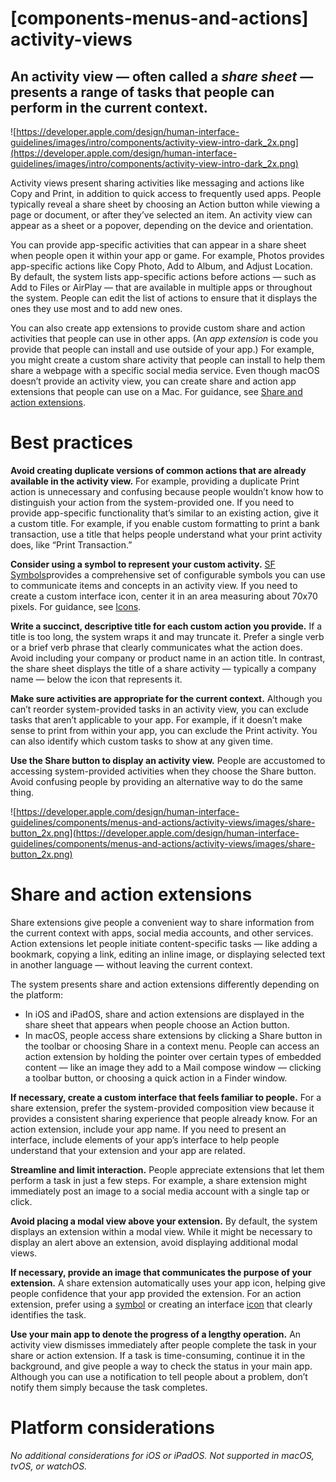 # **[components-menus-and-actions] activity-views**

## An activity view — often called a *share sheet* — presents a range of tasks that people can perform in the current context.

![https://developer.apple.com/design/human-interface-guidelines/images/intro/components/activity-view-intro-dark_2x.png](https://developer.apple.com/design/human-interface-guidelines/images/intro/components/activity-view-intro-dark_2x.png)

Activity views present sharing activities like messaging and actions like Copy and Print, in addition to quick access to frequently used apps. People typically reveal a share sheet by choosing an Action button while viewing a page or document, or after they’ve selected an item. An activity view can appear as a sheet or a popover, depending on the device and orientation.

You can provide app-specific activities that can appear in a share sheet when people open it within your app or game. For example, Photos provides app-specific actions like Copy Photo, Add to Album, and Adjust Location. By default, the system lists app-specific actions before actions — such as Add to Files or AirPlay — that are available in multiple apps or throughout the system. People can edit the list of actions to ensure that it displays the ones they use most and to add new ones.

You can also create app extensions to provide custom share and action activities that people can use in other apps. (An *app extension* is code you provide that people can install and use outside of your app.) For example, you might create a custom share activity that people can install to help them share a webpage with a specific social media service. Even though macOS doesn’t provide an activity view, you can create share and action app extensions that people can use on a Mac. For guidance, see [Share and action extensions](https://developer.apple.com/design/human-interface-guidelines/components/menus-and-actions/activity-views#share-and-action-extensions).

# **Best practices**

**Avoid creating duplicate versions of common actions that are already available in the activity view.** For example, providing a duplicate Print action is unnecessary and confusing because people wouldn’t know how to distinguish your action from the system-provided one. If you need to provide app-specific functionality that’s similar to an existing action, give it a custom title. For example, if you enable custom formatting to print a bank transaction, use a title that helps people understand what your print activity does, like “Print Transaction.”

**Consider using a symbol to represent your custom activity.** [SF Symbols](https://developer.apple.com/design/human-interface-guidelines/foundations/sf-symbols)provides a comprehensive set of configurable symbols you can use to communicate items and concepts in an activity view. If you need to create a custom interface icon, center it in an area measuring about 70x70 pixels. For guidance, see [Icons](https://developer.apple.com/design/human-interface-guidelines/foundations/icons).

**Write a succinct, descriptive title for each custom action you provide.** If a title is too long, the system wraps it and may truncate it. Prefer a single verb or a brief verb phrase that clearly communicates what the action does. Avoid including your company or product name in an action title. In contrast, the share sheet displays the title of a share activity — typically a company name — below the icon that represents it.

**Make sure activities are appropriate for the current context.** Although you can’t reorder system-provided tasks in an activity view, you can exclude tasks that aren’t applicable to your app. For example, if it doesn’t make sense to print from within your app, you can exclude the Print activity. You can also identify which custom tasks to show at any given time.

**Use the Share button to display an activity view.** People are accustomed to accessing system-provided activities when they choose the Share button. Avoid confusing people by providing an alternative way to do the same thing.

![https://developer.apple.com/design/human-interface-guidelines/components/menus-and-actions/activity-views/images/share-button_2x.png](https://developer.apple.com/design/human-interface-guidelines/components/menus-and-actions/activity-views/images/share-button_2x.png)

# **Share and action extensions**

Share extensions give people a convenient way to share information from the current context with apps, social media accounts, and other services. Action extensions let people initiate content-specific tasks — like adding a bookmark, copying a link, editing an inline image, or displaying selected text in another language — without leaving the current context.

The system presents share and action extensions differently depending on the platform:

- In iOS and iPadOS, share and action extensions are displayed in the share sheet that appears when people choose an Action button.
- In macOS, people access share extensions by clicking a Share button in the toolbar or choosing Share in a context menu. People can access an action extension by holding the pointer over certain types of embedded content — like an image they add to a Mail compose window — clicking a toolbar button, or choosing a quick action in a Finder window.

**If necessary, create a custom interface that feels familiar to people.** For a share extension, prefer the system-provided composition view because it provides a consistent sharing experience that people already know. For an action extension, include your app name. If you need to present an interface, include elements of your app’s interface to help people understand that your extension and your app are related.

**Streamline and limit interaction.** People appreciate extensions that let them perform a task in just a few steps. For example, a share extension might immediately post an image to a social media account with a single tap or click.

**Avoid placing a modal view above your extension.** By default, the system displays an extension within a modal view. While it might be necessary to display an alert above an extension, avoid displaying additional modal views.

**If necessary, provide an image that communicates the purpose of your extension.** A share extension automatically uses your app icon, helping give people confidence that your app provided the extension. For an action extension, prefer using a [symbol](https://developer.apple.com/design/human-interface-guidelines/foundations/sf-symbols) or creating an interface [icon](https://developer.apple.com/design/human-interface-guidelines/foundations/icons) that clearly identifies the task.

**Use your main app to denote the progress of a lengthy operation.** An activity view dismisses immediately after people complete the task in your share or action extension. If a task is time-consuming, continue it in the background, and give people a way to check the status in your main app. Although you can use a notification to tell people about a problem, don’t notify them simply because the task completes.

# **Platform considerations**

*No additional considerations for iOS or iPadOS. Not supported in macOS, tvOS, or watchOS.*